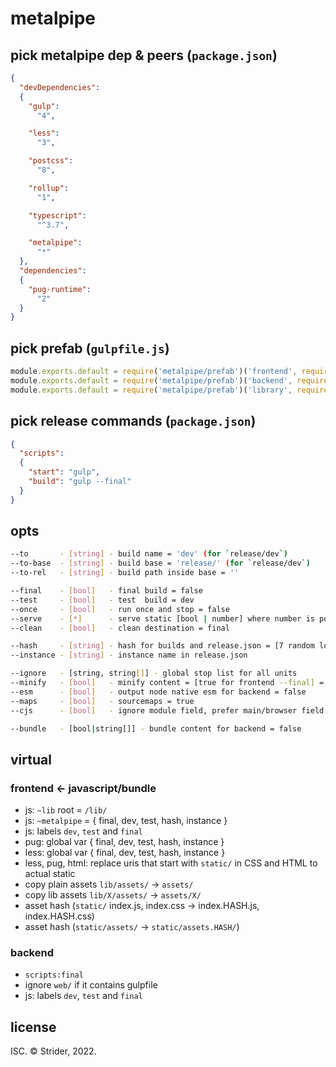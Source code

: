 # metalpipe

## pick metalpipe dep & peers (`package.json`)
```json
{
  "devDependencies":
  {
    "gulp":
      "4",

    "less":
      "3",

    "postcss":
      "8",

    "rollup":
      "1",

    "typescript":
      "^3.7",

    "metalpipe":
      "*"
  },
  "dependencies":
  {
    "pug-runtime":
      "2"
  }
}
```


## pick prefab (`gulpfile.js`)
```js
module.exports.default = require('metalpipe/prefab')('frontend', require('gulp'), {})
module.exports.default = require('metalpipe/prefab')('backend', require('gulp'), {})
module.exports.default = require('metalpipe/prefab')('library', require('gulp'), {})
```


## pick release commands (`package.json`)
```json
{
  "scripts":
  {
    "start": "gulp",
    "build": "gulp --final"
  }
}
```


## opts
```sh
--to       - [string] - build name = 'dev' (for `release/dev`)
--to-base  - [string] - build base = 'release/' (for `release/dev`)
--to-rel   - [string] - build path inside base = ''

--final    - [bool]   - final build = false
--test     - [bool]   - test  build = dev
--once     - [bool]   - run once and stop = false
--serve    - [*]      - serve static [bool | number] where number is port = 8080
--clean    - [bool]   - clean destination = final

--hash     - [string] - hash for builds and release.json = [7 random lowercase letters for frontend --final] = null
--instance - [string] - instance name in release.json

--ignore   - [string, string[]] - global stop list for all units
--minify   - [bool]   - minify content = [true for frontend --final] = false
--esm      - [bool]   - output node native esm for backend = false
--maps     - [bool]   - sourcemaps = true
--cjs      - [bool]   - ignore module field, prefer main/browser field for frontend, compatibility with synthetic imports (mostly for React plugins to work) = false

--bundle   - [bool|string[]] - bundle content for backend = false
```


## virtual
### frontend ← javascript/bundle
* js: `~lib` root = `/lib/`
* js: `~metalpipe` = { final, dev, test, hash, instance }
* js: labels `dev`, `test` and `final`
* pug: global var { final, dev, test, hash, instance }
* less: global var { final, dev, test, hash, instance }
* less, pug, html: replace uris that start with `static/` in CSS and HTML to actual static
* copy plain assets `lib/assets/` → `assets/`
* copy lib assets `lib/X/assets/` → `assets/X/`
* asset hash (`static/` index.js, index.css → index.HASH.js, index.HASH.css)
* asset hash (`static/assets/` → `static/assets.HASH/`)


### backend
* `scripts:final`
* ignore `web/` if it contains gulpfile
* js: labels `dev`, `test` and `final`


## license
ISC. © Strider, 2022.
